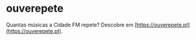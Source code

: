 # ouverepete
Quantas músicas a Cidade FM repete? Descobre em [https://ouverepete.pt](https://ouverepete.pt).
